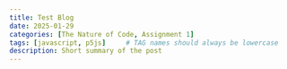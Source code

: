 ```yaml
---
title: Test Blog
date: 2025-01-29
categories: [The Nature of Code, Assignment 1]
tags: [javascript, p5js]     # TAG names should always be lowercase
description: Short summary of the post
---
```

